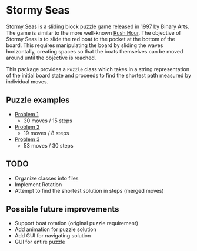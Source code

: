 # Stormy Seas
[Stormy Seas](http://www.geekyhobbies.com/stormy-seas-seafaring-puzzle-game-review-puzzled/) is a sliding block puzzle game released in 1997 by Binary Arts. The game is similar to the more well-known [Rush Hour](https://en.wikipedia.org/wiki/Rush_Hour_(puzzle)). The objective of Stormy Seas is to slide the red boat to the pocket at the bottom of the board. This requires manipulating the board by sliding the waves horizontally, creating spaces so that the boats themselves can be moved around until the objective is reached.

This package provides a `Puzzle` class which takes in a string representation of the initial board state and proceeds to find the shortest path measured by individual moves.

## Puzzle examples
* [Problem 1](https://user-images.githubusercontent.com/1920621/80294652-ca4a3280-8738-11ea-9fda-6aa1ea3460f6.jpg)
  * 30 moves / 15 steps
* [Problem 2](https://user-images.githubusercontent.com/1920621/80294654-cc13f600-8738-11ea-9160-b67fae22b393.jpg)
  * 19 moves / 8 steps
* [Problem 3](https://user-images.githubusercontent.com/1920621/80294655-ccac8c80-8738-11ea-80eb-d5895066de72.jpg)
  * 53 moves / 30 steps

## TODO
* Organize classes into files
* Implement Rotation
* Attempt to find the shortest solution in steps (merged moves)

## Possible future improvements
* Support boat rotation (original puzzle requirement)
* Add animation for puzzle solution
* Add GUI for navigating solution
* GUI for entire puzzle

